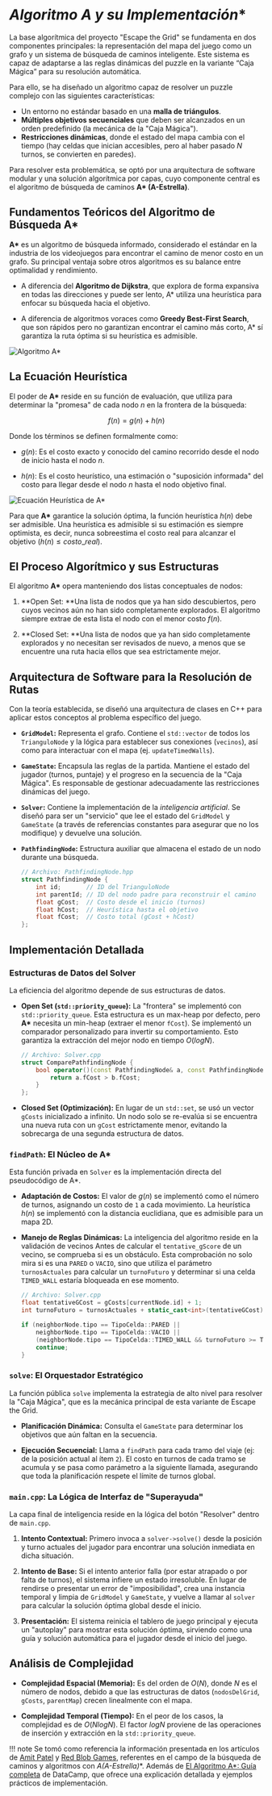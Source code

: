 # **Algoritmo A* y su Implementación**

La base algorítmica del proyecto "Escape the Grid" se fundamenta en dos componentes principales: la representación del mapa del juego como un grafo y un sistema de búsqueda de caminos inteligente. Este sistema es capaz de adaptarse a las reglas dinámicas del puzzle en la variante “Caja Mágica” para su resolución automática.

Para ello, se ha diseñado un algoritmo capaz de resolver un puzzle complejo con las siguientes características:

- Un entorno no estándar basado en una **malla de triángulos**.
- **Múltiples objetivos secuenciales** que deben ser alcanzados en un orden predefinido (la mecánica de la "Caja Mágica").
- **Restricciones dinámicas**, donde el estado del mapa cambia con el tiempo (hay celdas que inician accesibles, pero al haber pasado $N$ turnos, se convierten en paredes).

Para resolver esta problemática, se optó por una arquitectura de software modular y una solución algorítmica por capas, cuyo componente central es el algoritmo de búsqueda de caminos **A\* (A-Estrella)**.

## **Fundamentos Teóricos del Algoritmo de Búsqueda A\***

**A\*** es un algoritmo de búsqueda informado, considerado el estándar en la industria de los videojuegos para encontrar el camino de menor costo en un grafo. Su principal ventaja sobre otros algoritmos es su balance entre optimalidad y rendimiento.

- A diferencia del **Algoritmo de Dijkstra**, que explora de forma expansiva en todas las direcciones y puede ser lento, A\* utiliza una heurística para enfocar su búsqueda hacia el objetivo.

- A diferencia de algoritmos voraces como **Greedy Best-First Search**, que son rápidos pero no garantizan encontrar el camino más corto, A\* sí garantiza la ruta óptima si su heurística es admisible.

![Algoritmo A*](../img/algorithms_A_star2.png)

## **La Ecuación Heurística**

El poder de **A\*** reside en su función de evaluación, que utiliza para determinar la "promesa" de cada nodo $n$ en la frontera de la búsqueda:

$$f(n) = g(n) + h(n)$$

Donde los términos se definen formalmente como:

- $g(n)$: Es el costo exacto y conocido del camino recorrido desde el nodo de inicio hasta el nodo $n$.

- $h(n)$: Es el costo heurístico, una estimación o "suposición informada" del costo para llegar desde el nodo $n$ hasta el nodo objetivo final.

![Ecuación Heurística de A*](../img/algorithms_A_star.png)

Para que **A\*** garantice la solución óptima, la función heurística $h(n)$ debe ser admisible. Una heurística es admisible si su estimación es siempre optimista, es decir, nunca sobreestima el costo real para alcanzar el objetivo ($h(n) ≤ costo\_real$).

## **El Proceso Algorítmico y sus Estructuras**

El algoritmo **A\*** opera manteniendo dos listas conceptuales de nodos:

1. **Open Set: **Una lista de nodos que ya han sido descubiertos, pero cuyos vecinos aún no han sido completamente explorados. El algoritmo siempre extrae de esta lista el nodo con el menor costo $f(n)$.

2. **Closed Set: **Una lista de nodos que ya han sido completamente explorados y no necesitan ser revisados de nuevo, a menos que se encuentre una ruta hacia ellos que sea estrictamente mejor.

## **Arquitectura de Software para la Resolución de Rutas**

Con la teoría establecida, se diseñó una arquitectura de clases en C++ para aplicar estos conceptos al problema específico del juego.

- **`GridModel`:** Representa el grafo. Contiene el `std::vector` de todos los `TrianguloNode` y la lógica para establecer sus conexiones (`vecinos`), así como para interactuar con el mapa (ej. `updateTimedWalls`).

- **`GameState`:** Encapsula las reglas de la partida. Mantiene el estado del jugador (turnos, puntaje) y el progreso en la secuencia de la "Caja Mágica". Es responsable de gestionar adecuadamente las restricciones dinámicas del juego.

- **`Solver`:** Contiene la implementación de la _inteligencia artificial_. Se diseñó para ser un "servicio" que lee el estado del `GridModel` y `GameState` (a través de referencias constantes para asegurar que no los modifique) y devuelve una solución.

- **`PathfindingNode`:** Estructura auxiliar que almacena el estado de un nodo durante una búsqueda.

  ```cpp
  // Archivo: PathfindingNode.hpp
  struct PathfindingNode {
      int id;       // ID del TrianguloNode
      int parentId; // ID del nodo padre para reconstruir el camino
      float gCost;  // Costo desde el inicio (turnos)
      float hCost;  // Heurística hasta el objetivo
      float fCost;  // Costo total (gCost + hCost)
  };
  ```

## **Implementación Detallada**

### **Estructuras de Datos del Solver**

La eficiencia del algoritmo depende de sus estructuras de datos.

- **Open Set (`std::priority_queue`):** La "frontera" se implementó con `std::priority_queue`. Esta estructura es un max-heap por defecto, pero **A\*** necesita un min-heap (extraer el menor `fCost`). Se implementó un comparador personalizado para invertir su comportamiento. Esto garantiza la extracción del mejor nodo en tiempo $O(logN)$.

  ```cpp
  // Archivo: Solver.cpp
  struct ComparePathfindingNode {
      bool operator()(const PathfindingNode& a, const PathfindingNode& b) const {
          return a.fCost > b.fCost;
      }
  };
  ```

- **Closed Set (Optimización):** En lugar de un `std::set`, se usó un vector `gCosts` inicializado a infinito. Un nodo solo se re-evalúa si se encuentra una nueva ruta con un `gCost` estrictamente menor, evitando la sobrecarga de una segunda estructura de datos.

### **`findPath`: El Núcleo de A\***

Esta función privada en `Solver` es la implementación directa del pseudocódigo de A\*.

- **Adaptación de Costos:** El valor de $g(n)$ se implementó como el número de turnos, asignando un costo de `1` a cada movimiento. La heurística $h(n)$ se implementó con la distancia euclidiana, que es admisible para un mapa 2D.

- **Manejo de Reglas Dinámicas:** La inteligencia del algoritmo reside en la validación de vecinos Antes de calcular el `tentative_gScore` de un vecino, se comprueba si es un obstáculo. Esta comprobación no solo mira si es una `PARED` o `VACIO`, sino que utiliza el parámetro `turnosActuales` para calcular un `turnoFuturo` y determinar si una celda `TIMED_WALL` estaría bloqueada en ese momento.

  ```cpp
  // Archivo: Solver.cpp
  float tentativeGCost = gCosts[currentNode.id] + 1;
  int turnoFuturo = turnosActuales + static_cast<int>(tentativeGCost);

  if (neighborNode.tipo == TipoCelda::PARED ||
      neighborNode.tipo == TipoCelda::VACIO ||
      (neighborNode.tipo == TipoCelda::TIMED_WALL && turnoFuturo >= TURN_LIMIT)) {
      continue;
  }
  ```

### **`solve`: El Orquestador Estratégico**

La función pública `solve` implementa la estrategia de alto nivel para resolver la "Caja Mágica", que es la mecánica principal de esta variante de Escape the Grid.

- **Planificación Dinámica:** Consulta el `GameState` para determinar los objetivos que aún faltan en la secuencia.

- **Ejecución Secuencial:** Llama a `findPath` para cada tramo del viaje (ej: de la posición actual al ítem `2`). El costo en turnos de cada tramo se acumula y se pasa como parámetro a la siguiente llamada, asegurando que toda la planificación respete el límite de turnos global.

### **`main.cpp`: La Lógica de Interfaz de "Superayuda"**

La capa final de inteligencia reside en la lógica del botón "Resolver" dentro de `main.cpp`.

1. **Intento Contextual:** Primero invoca a `solver->solve()` desde la posición y turno actuales del jugador para encontrar una solución inmediata en dicha situación.

2. **Intento de Base:** Si el intento anterior falla (por estar atrapado o por falta de turnos), el sistema infiere un estado irresoluble. En lugar de rendirse o presentar un error de "imposibilidad", crea una instancia temporal y limpia de `GridModel` y `GameState`, y vuelve a llamar al `solver` para calcular la solución óptima global desde el inicio.

3. **Presentación:** El sistema reinicia el tablero de juego principal y ejecuta un "autoplay" para mostrar esta solución óptima, sirviendo como una guía y solución automática para el jugador desde el inicio del juego.

## **Análisis de Complejidad**

- **Complejidad Espacial (Memoria):** Es del orden de $O(N)$, donde $N$ es el número de nodos, debido a que las estructuras de datos (`nodosDelGrid`, `gCosts`, `parentMap`) crecen linealmente con el mapa.

- **Complejidad Temporal (Tiempo):** En el peor de los casos, la complejidad es de $O(NlogN)$. El factor $logN$ proviene de las operaciones de inserción y extracción en la `std::priority_queue`.

!!! note
    Se tomó como referencia la información presentada en los artículos de [Amit Patel](https://theory.stanford.edu/~amitp/GameProgramming/AStarComparison.html) y [Red Blob Games](https://www.redblobgames.com/pathfinding/a-star/introduction.html), referentes en el campo de la búsqueda de caminos y algoritmos con **A*(A-Estrella)**. Además de [El Algoritmo A*: Guía completa](https://www.datacamp.com/es/tutorial/a-star-algorithm) de DataCamp, que ofrece una explicación detallada y ejemplos prácticos de implementación.
